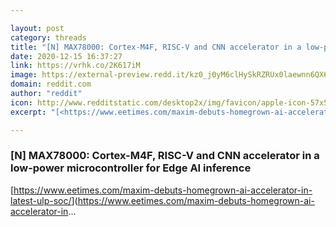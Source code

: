 ```yaml
---

layout: post
category: threads
title: "[N] MAX78000: Cortex-M4F, RISC-V and CNN accelerator in a low-power microcontroller for Edge AI inference"
date: 2020-12-15 16:37:27
link: https://vrhk.co/2K617iM
image: https://external-preview.redd.it/kz0_j0yM6clHySkRZRUx0laewnn6QX67KYfTWtOxeXU.jpg?width=600&height=314.136125654&auto=webp&crop=600:314.136125654,smart&s=1a04d41f196274cb913a550ef63007d23d42e4e5
domain: reddit.com
author: "reddit"
icon: http://www.redditstatic.com/desktop2x/img/favicon/apple-icon-57x57.png
excerpt: "[<https://www.eetimes.com/maxim-debuts-homegrown-ai-accelerator-in-latest-ulp-soc/>](<https://www.eetimes.com/maxim-debuts-homegrown-ai-accelerator-in>..."

---
```


### [N] MAX78000: Cortex-M4F, RISC-V and CNN accelerator in a low-power microcontroller for Edge AI inference

[<https://www.eetimes.com/maxim-debuts-homegrown-ai-accelerator-in-latest-ulp-soc/>](<https://www.eetimes.com/maxim-debuts-homegrown-ai-accelerator-in>...